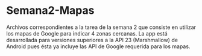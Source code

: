 # Semana2-Mapas
Archivos correspondientes a la tarea de la semana 2 que consiste en utilizar los mapas de Google para indicar 4 zonas cercanas.
La app está desarrollada para versiones superiores a la API 23 (Marshmallow) de Android pues ésta ya incluye las API de Google requerida para los mapas.
